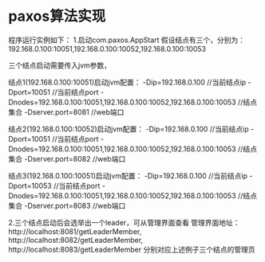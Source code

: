 # paxos算法实现
程序运行实例如下：
1.启动com.paxos.AppStart
  假设结点有三个，分别为：192.168.0.100:10051,192.168.0.100:10052,192.168.0.100:10053
 
 三个结点启动需要传入jvm参数，
 
 结点1(192.168.0.100:10051)启动jvm配置：
-Dip=192.168.0.100  //当前结点ip
-Dport=10051 //当前结点port
-Dnodes=192.168.0.100:10051,192.168.0.100:10052,192.168.0.100:10053 //结点集合
-Dserver.port=8081 //web端口

 结点2(192.168.0.100:10052)启动jvm配置：
-Dip=192.168.0.100  //当前结点ip
-Dport=10051 //当前结点port
-Dnodes=192.168.0.100:10051,192.168.0.100:10052,192.168.0.100:10053 //结点集合
-Dserver.port=8082 //web端口

 结点3(192.168.0.100:10051)启动jvm配置：
-Dip=192.168.0.100  //当前结点ip
-Dport=10053 //当前结点port
-Dnodes=192.168.0.100:10051,192.168.0.100:10052,192.168.0.100:10053 //结点集合
-Dserver.port=8083 //web端口

2.三个结点启动后会选举出一个leader，可从管理界面查看
  管理界面地址：
  http://localhost:8081/getLeaderMember,
  http://localhost:8082/getLeaderMember,
  http://localhost:8083/getLeaderMember
  分别对应上述例子三个结点的管理页
  

